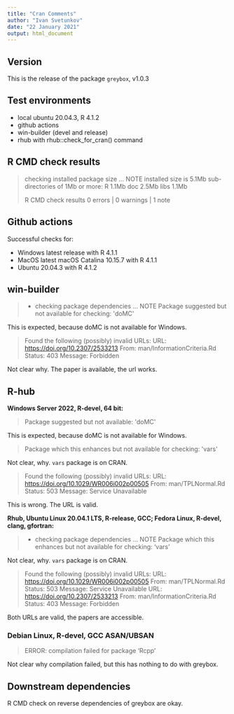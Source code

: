 ```yaml
---
title: "Cran Comments"
author: "Ivan Svetunkov"
date: "22 January 2021"
output: html_document
---
```


## Version
This is the release of the package ``greybox``, v1.0.3


## Test environments
* local ubuntu 20.04.3, R 4.1.2
* github actions
* win-builder (devel and release)
* rhub with rhub::check_for_cran() command


## R CMD check results
> checking installed package size ... NOTE
>    installed size is  5.1Mb
>    sub-directories of 1Mb or more:
>      R      1.1Mb
>      doc    2.5Mb
>      libs   1.1Mb
>
>R CMD check results
>0 errors | 0 warnings | 1 note


## Github actions
Successful checks for:

- Windows latest release with R 4.1.1
- MacOS latest macOS Catalina 10.15.7 with R 4.1.1
- Ubuntu 20.04.3 with R 4.1.2


## win-builder
>* checking package dependencies ... NOTE
>Package suggested but not available for checking: 'doMC'

This is expected, because doMC is not available for Windows.

>Found the following (possibly) invalid URLs:
>  URL: https://doi.org/10.2307/2533213
>    From: man/InformationCriteria.Rd
>    Status: 403
>    Message: Forbidden

Not clear why. The paper is available, the url works.


## R-hub
**Windows Server 2022, R-devel, 64 bit:**
> Package suggested but not available: 'doMC'

This is expected, because doMC is not available for Windows.

> Package which this enhances but not available for checking: 'vars'

Not clear, why. `vars` package is on CRAN.

>Found the following (possibly) invalid URLs:
>  URL: https://doi.org/10.1029/WR006i002p00505
>    From: man/TPLNormal.Rd
>    Status: 503
>    Message: Service Unavailable

This is wrong. The URL is valid.


**Rhub, Ubuntu Linux 20.04.1 LTS, R-release, GCC; Fedora Linux, R-devel, clang, gfortran:**
>* checking package dependencies ... NOTE
>Package which this enhances but not available for checking: ‘vars’

Not clear, why. `vars` package is on CRAN.


>Found the following (possibly) invalid URLs:
>  URL: https://doi.org/10.1029/WR006i002p00505
>    From: man/TPLNormal.Rd
>    Status: 503
>    Message: Service Unavailable
>  URL: https://doi.org/10.2307/2533213
>    From: man/InformationCriteria.Rd
>    Status: 403
>    Message: Forbidden

Both URLs are valid, the papers are accessible.


### Debian Linux, R-devel, GCC ASAN/UBSAN
> ERROR: compilation failed for package ‘Rcpp’

Not clear why compilation failed, but this has nothing to do with greybox.


## Downstream dependencies
R CMD check on reverse dependencies of greybox are okay.
